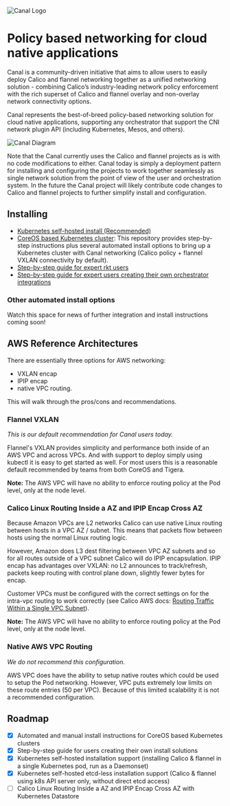 
![Canal Logo](https://github.com/projectcalico/canal/raw/master/logos/canal-logo-type-full-color%20328x184.png)

# Policy based networking for cloud native applications

Canal is a community-driven initiative that aims to allow users to easily deploy Calico and flannel networking together as a unified networking solution - combining Calico’s industry-leading network policy enforcement with the rich superset of Calico and flannel overlay and non-overlay network connectivity options.

Canal represents the best-of-breed policy-based networking solution for cloud native applications, supporting any orchestrator that support the CNI network plugin API (including Kubernetes, Mesos, and others).

![Canal Diagram](https://github.com/projectcalico/canal/raw/master/Canal%20Phase%201%20Diagram.png)

Note that the Canal currently uses the Calico and flannel projects as is with no code modifications to either. Canal today is simply a deployment pattern for installing and configuring the projects to work together seamlessly as single network solution from the point of view of the user and orchestration system. In the future the Canal project will likely contribute code changes to Calico and flannel projects to further simplify install and configuration.

## Installing

- [Kubernetes self-hosted install (Recommended)](k8s-install/README.md)
- [CoreOS based Kubernetes cluster](https://github.com/coreos/coreos-kubernetes): This repository provides step-by-step instructions plus several automated install options to bring up a Kubernetes cluster with Canal networking (Calico policy + flannel VXLAN connectivity by default).
- [Step-by-step guide for expert rkt users](InstallGuide.md)
- [Step-by-step guide for expert users creating their own orchestrator integrations](OrchestratorIntegration.md)

### Other automated install options
Watch this space for news of further integration and install instructions coming soon!

## AWS Reference Architectures

There are essentially three options for AWS networking:

- VXLAN encap
- IPIP encap
- native VPC routing.

This will walk through the pros/cons and recommendations.

### Flannel VXLAN

*This is our default recommendation for Canal users today.*

Flannel's VXLAN provides simplicity and performance both inside of an AWS VPC and across VPCs. And with support to deploy simply using kubectl it is easy to get started as well. For most users this is a reasonable default recommended by teams from both CoreOS and Tigera.

**Note:** The AWS VPC will have no ability to enforce routing policy at the Pod level, only at the node level.

### Calico Linux Routing Inside a AZ and IPIP Encap Cross AZ

Because Amazon VPCs are L2 networks Calico can use native Linux routing between hosts in a VPC AZ / subnet. This means that packets flow between hosts using the normal Linux routing logic.

However, Amazon does L3 dest filtering between VPC AZ subnets and so for all routes outside of a VPC subnet Calico will do IPIP encapsulation. IPIP encap has advantages over VXLAN: no L2 announces to track/refresh, packets keep routing with control plane down, slightly fewer bytes for encap.

Customer VPCs must be configured with the correct settings on for the intra-vpc
routing to work correctly (see Calico AWS docs: [Routing Traffic Within a Single VPC Subnet](http://docs.projectcalico.org/latest/reference/public-cloud/aws)).

**Note:** The AWS VPC will have no ability to enforce routing policy at the Pod level, only at the node level.

### Native AWS VPC Routing

*We do not recommend this configuration.*

AWS VPC does have the ability to setup native routes which could be used to setup the Pod networking. However, VPC puts extremely low limits on these route entries (50 per VPC). Because of this limited scalability it is not a recommended configuration.

## Roadmap
- [x] Automated and manual install instructions for CoreOS based Kubernetes clusters
- [x] Step-by-step guide for users creating their own install solutions
- [x] Kubernetes self-hosted installation support (installing Calico & flannel in a single Kubernetes pod, run as a Daemonset)
- [x] Kubernetes self-hosted etcd-less installation support (Calico & flannel using k8s API server only, without direct etcd access)
- [ ] Calico Linux Routing Inside a AZ and IPIP Encap Cross AZ with Kubernetes Datastore
